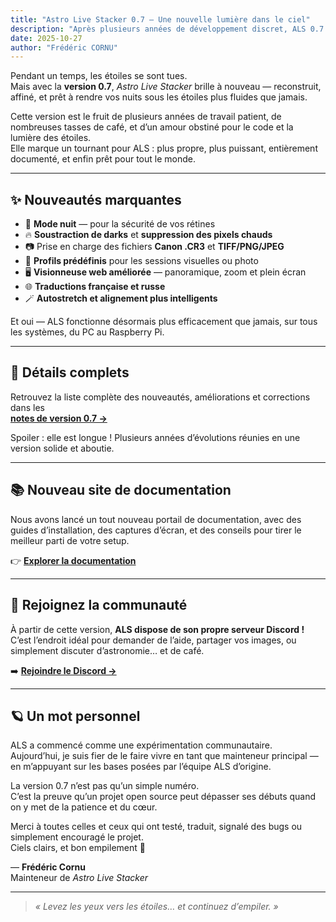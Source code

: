 ```yaml
---
title: "Astro Live Stacker 0.7 — Une nouvelle lumière dans le ciel"
description: "Après plusieurs années de développement discret, ALS 0.7 est enfin là — plus rapide, plus intelligent, et prêt pour une nouvelle génération d’astrophotographes."
date: 2025-10-27
author: "Frédéric CORNU"
---
```



Pendant un temps, les étoiles se sont tues.  
Mais avec la **version 0.7**, *Astro Live Stacker* brille à nouveau — reconstruit, affiné, et prêt à rendre vos nuits sous les étoiles plus fluides que jamais.

Cette version est le fruit de plusieurs années de travail patient, de nombreuses tasses de café, et d’un amour obstiné pour le code et la lumière des étoiles.  
Elle marque un tournant pour ALS : plus propre, plus puissant, entièrement documenté, et enfin prêt pour tout le monde.

---

## ✨ Nouveautés marquantes

- 🌙 **Mode nuit** — pour la sécurité de vos rétines  
- 🔥 **Soustraction de darks** et **suppression des pixels chauds**  
- 📷 Prise en charge des fichiers **Canon .CR3** et **TIFF/PNG/JPEG**  
- 🧭 **Profils prédéfinis** pour les sessions visuelles ou photo  
- 🖥️ **Visionneuse web améliorée** — panoramique, zoom et plein écran  
- 🌐 **Traductions française et russe**  
- 🪄 **Autostretch et alignement plus intelligents**

Et oui — ALS fonctionne désormais plus efficacement que jamais, sur tous les systèmes, du PC au Raspberry Pi.

---

## 🧰 Détails complets

Retrouvez la liste complète des nouveautés, améliorations et corrections dans les  
[**notes de version 0.7 →**](https://als-app.org/fr/docs/v0.7/releasenotes/#0.7)

Spoiler : elle est longue ! Plusieurs années d’évolutions réunies en une version solide et aboutie.

---

## 📚 Nouveau site de documentation

Nous avons lancé un tout nouveau portail de documentation, avec des guides d’installation, des captures d’écran, et des conseils pour tirer le meilleur parti de votre setup.

👉 [**Explorer la documentation**](https://als-app.org/fr/docs/v0.7/)

---

## 💬 Rejoignez la communauté

À partir de cette version, **ALS dispose de son propre serveur Discord !**  
C’est l’endroit idéal pour demander de l’aide, partager vos images, ou simplement discuter d’astronomie… et de café.

➡️ [**Rejoindre le Discord →**](https://als-app.org/discord)

---

## 🪐 Un mot personnel

ALS a commencé comme une expérimentation communautaire.  
Aujourd’hui, je suis fier de le faire vivre en tant que mainteneur principal — en m’appuyant sur les bases posées par l’équipe ALS d’origine.

La version 0.7 n’est pas qu’un simple numéro.  
C’est la preuve qu’un projet open source peut dépasser ses débuts quand on y met de la patience et du cœur.

Merci à toutes celles et ceux qui ont testé, traduit, signalé des bugs ou simplement encouragé le projet.  
Ciels clairs, et bon empilement 🌌

— **Frédéric Cornu**  
Mainteneur de *Astro Live Stacker*

---

> *« Levez les yeux vers les étoiles… et continuez d’empiler. »*
